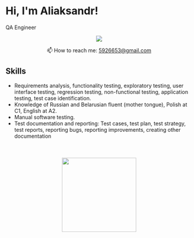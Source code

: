 
# Hi, I'm Aliaksandr! 
QA Engineer

<p align='center'>
   <a href="https://www.linkedin.com/in/aliaksandr-navumau-637575248/">
       <img src="https://img.shields.io/badge/linkedin-%230077B5.svg?&style=for-the-badge&logo=linkedin&logoColor=white"/>
   </a>
   
<p align='center'>
   📫 How to reach me: <a href='mailto:5926653@gmail.com'>5926653@gmail.com</a>
</p>


## Skills
*   Requirements analysis, functionality testing, exploratory testing, user interface testing, regression testing, non-functional testing, application testing, test case identification.
*   Knowledge of Russian and Belarusian fluent (mother tongue), Polish at C1, English at A2. 
*   Manual software testing. 
*   Test documentation and reporting: Test cases, test plan, test strategy, test reports, reporting bugs, reporting improvements, creating other documentation 



<div align="center" style="margin: 50px 0">
   <a href="https://github.com/Pushc1n-Sasha/github-profile-views-counter">
       <img width="200px" src="https://komarev.com/ghpvc/?username=Pushc1n-Sasha&color=DE002D">
   </a>
</div>
